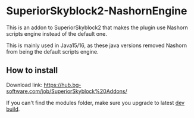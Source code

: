 # SuperiorSkyblock2-NashornEngine

This is an addon to SuperiorSkyblock2 that makes the plugin use Nashorn scripts engine instead of the default one.

This is mainly used in Java15/16, as these java versions removed Nashorn from being the default scripts engine.

## How to install

Download link: https://hub.bg-software.com/job/SuperiorSkyblock%20Addons/

If you can't find the modules folder, make sure you upgrade to latest [dev build](https://hub.bg-software.com/job/SuperiorSkyblock2/).
